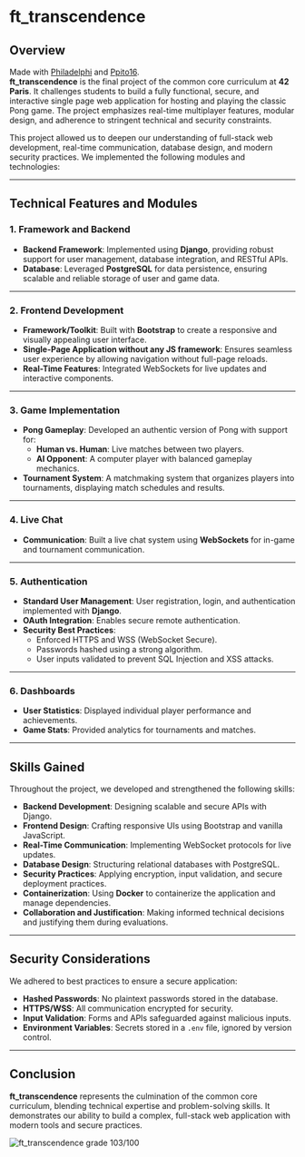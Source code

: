 # ft_transcendence

## Overview

Made with [Philadelphi](https://github.com/philadelphi) and [Ppito16](https://github.com/Ppito16).<br>
**ft_transcendence** is the final project of the common core curriculum at **42 Paris**. It challenges students to build a fully functional, secure, and interactive single page web application for hosting and playing the classic Pong game. The project emphasizes real-time multiplayer features, modular design, and adherence to stringent technical and security constraints.

This project allowed us to deepen our understanding of full-stack web development, real-time communication, database design, and modern security practices. We implemented the following modules and technologies:

---

## Technical Features and Modules

### 1. **Framework and Backend**
- **Backend Framework**: Implemented using **Django**, providing robust support for user management, database integration, and RESTful APIs.
- **Database**: Leveraged **PostgreSQL** for data persistence, ensuring scalable and reliable storage of user and game data.

---

### 2. **Frontend Development**
- **Framework/Toolkit**: Built with **Bootstrap** to create a responsive and visually appealing user interface.
- **Single-Page Application without any JS framework**: Ensures seamless user experience by allowing navigation without full-page reloads.
- **Real-Time Features**: Integrated WebSockets for live updates and interactive components.

---

### 3. **Game Implementation**
- **Pong Gameplay**: Developed an authentic version of Pong with support for:
  - **Human vs. Human**: Live matches between two players.
  - **AI Opponent**: A computer player with balanced gameplay mechanics.
- **Tournament System**: A matchmaking system that organizes players into tournaments, displaying match schedules and results.

---

### 4. **Live Chat**
- **Communication**: Built a live chat system using **WebSockets** for in-game and tournament communication.

---

### 5. **Authentication**
- **Standard User Management**: User registration, login, and authentication implemented with **Django**.
- **OAuth Integration**: Enables secure remote authentication.
- **Security Best Practices**:
  - Enforced HTTPS and WSS (WebSocket Secure).
  - Passwords hashed using a strong algorithm.
  - User inputs validated to prevent SQL Injection and XSS attacks.

---

### 6. **Dashboards**
- **User Statistics**: Displayed individual player performance and achievements.
- **Game Stats**: Provided analytics for tournaments and matches.

---

## Skills Gained

Throughout the project, we developed and strengthened the following skills:

- **Backend Development**: Designing scalable and secure APIs with Django.
- **Frontend Design**: Crafting responsive UIs using Bootstrap and vanilla JavaScript.
- **Real-Time Communication**: Implementing WebSocket protocols for live updates.
- **Database Design**: Structuring relational databases with PostgreSQL.
- **Security Practices**: Applying encryption, input validation, and secure deployment practices.
- **Containerization**: Using **Docker** to containerize the application and manage dependencies.
- **Collaboration and Justification**: Making informed technical decisions and justifying them during evaluations.

---

## Security Considerations

We adhered to best practices to ensure a secure application:
- **Hashed Passwords**: No plaintext passwords stored in the database.
- **HTTPS/WSS**: All communication encrypted for security.
- **Input Validation**: Forms and APIs safeguarded against malicious inputs.
- **Environment Variables**: Secrets stored in a `.env` file, ignored by version control.

---

## Conclusion

**ft_transcendence** represents the culmination of the common core curriculum, blending technical expertise and problem-solving skills. It demonstrates our ability to build a complex, full-stack web application with modern tools and secure practices.

![ft_transcendence grade 103/100](https://github.com/user-attachments/assets/ca667ed1-40b9-449f-b59b-f28619280e6e)
